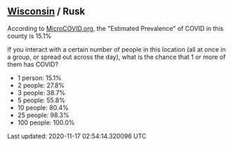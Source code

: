 
## [Wisconsin](/united-states/wisconsin) / Rusk

According to [MicroCOVID.org](http://microcovid.org),
the "Estimated Prevalence" of COVID in this county is 15.1%

If you interact with a certain number of people in this location
(all at once in a group, or spread out across the day), what is the chance that
1 or more of them has COVID?

- 1 person: 15.1%
- 2 people: 27.8%
- 3 people: 38.7%
- 5 people: 55.8%
- 10 people: 80.4%
- 25 people: 98.3%
- 100 people: 100.0%

Last updated: 2020-11-17 02:54:14.320096 UTC

